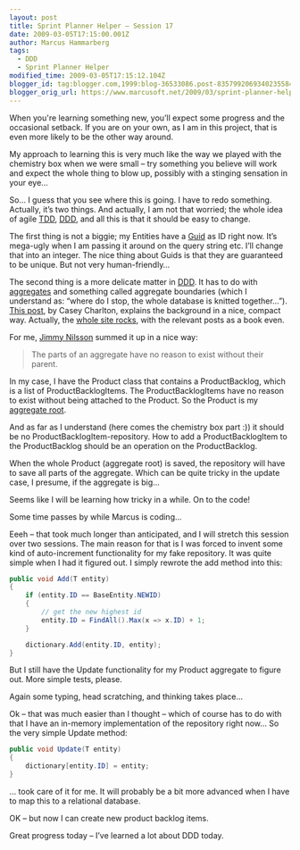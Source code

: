 ```yaml
---
layout: post
title: Sprint Planner Helper – Session 17
date: 2009-03-05T17:15:00.001Z
author: Marcus Hammarberg
tags:
  - DDD
  - Sprint Planner Helper
modified_time: 2009-03-05T17:15:12.104Z
blogger_id: tag:blogger.com,1999:blog-36533086.post-8357992069340235584
blogger_orig_url: https://www.marcusoft.net/2009/03/sprint-planner-helper-session-17.html
---
```


When you're learning something new, you’ll expect some progress and the occasional setback. If you are on your own, as I am in this project, that is even more likely to be the other way around.

My approach to learning this is very much like the way we played with the chemistry box when we were small – try something you believe will work and expect the whole thing to blow up, possibly with a stinging sensation in your eye…

So… I guess that you see where this is going. I have to redo something. Actually, it’s two things. And actually, I am not that worried; the whole idea of agile [TDD](http://en.wikipedia.org/wiki/Test-driven_development), [DDD](http://en.wikipedia.org/wiki/Domain-driven_design), and all this is that it should be easy to change.

The first thing is not a biggie; my Entities have a [Guid](http://msdn.microsoft.com/en-us/library/system.guid.aspx) as ID right now. It’s mega-ugly when I am passing it around on the query string etc. I’ll change that into an integer. The nice thing about Guids is that they are guaranteed to be unique. But not very human-friendly…

The second thing is a more delicate matter in [DDD](http://en.wikipedia.org/wiki/Domain-driven_design). It has to do with [aggregates](http://domaindrivendesign.org/discussion/messageboardarchive/Aggregates.html) and something called aggregate boundaries (which I understand as: “where do I stop, the whole database is knitted together…”). [This post](http://devlicio.us/blogs/casey/archive/2009/02/16/ddd-aggregates-and-aggregate-roots.aspx), by Casey Charlton, explains the background in a nice, compact way. Actually, the [whole site rocks](http://dddstepbystep.com), with the relevant posts as a book even.

For me, [Jimmy Nilsson](www.jnsk.se/) summed it up in a nice way:

> The parts of an aggregate have no reason to exist without their parent.

In my case, I have the Product class that contains a ProductBacklog, which is a list of ProductBacklogItems. The ProductBacklogItems have no reason to exist without being attached to the Product. So the Product is my [aggregate root](http://domaindrivendesign.org/discussion/messageboardarchive/Aggregates.html).

And as far as I understand (here comes the chemistry box part :)) it should be no ProductBacklogItem-repository. How to add a ProductBacklogItem to the ProductBacklog should be an operation on the ProductBacklog.

When the whole Product (aggregate root) is saved, the repository will have to save all parts of the aggregate. Which can be quite tricky in the update case, I presume, if the aggregate is big…

Seems like I will be learning how tricky in a while. On to the code!

Some time passes by while Marcus is coding…

Eeeh – that took much longer than anticipated, and I will stretch this session over two sessions. The main reason for that is I was forced to invent some kind of auto-increment functionality for my fake repository. It was quite simple when I had it figured out. I simply rewrote the add method into this:

```csharp
public void Add(T entity)
{
    if (entity.ID == BaseEntity.NEWID)
    {
        // get the new highest id
        entity.ID = FindAll().Max(x => x.ID) + 1;
    }

    dictionary.Add(entity.ID, entity);
}
```

But I still have the Update functionality for my Product aggregate to figure out. More simple tests, please.

Again some typing, head scratching, and thinking takes place…

Ok – that was much easier than I thought – which of course has to do with that I have an in-memory implementation of the repository right now… So the very simple Update method:

```csharp
public void Update(T entity)
{
    dictionary[entity.ID] = entity;
}
```

… took care of it for me. It will probably be a bit more advanced when I have to map this to a relational database.

OK – but now I can create new product backlog items.

Great progress today – I’ve learned a lot about DDD today.